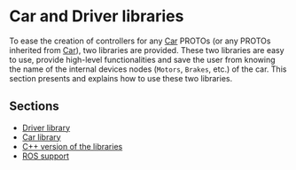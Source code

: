 # Car and Driver libraries

To ease the creation of controllers for any [Car](car.md) PROTOs (or any PROTOs
inherited from [Car](car.md)), two libraries are provided. These two libraries
are easy to use, provide high-level functionalities and save the user from
knowing the name of the internal devices nodes (`Motors`, `Brakes`, etc.) of the
car. This section presents and explains how to use these two libraries.

## Sections
- [Driver library](driver-library.md)
- [Car library](car-library.md)
- [C++ version of the libraries](cpp-version-of-the-libraries.md)
- [ROS support](ros-support.md)
